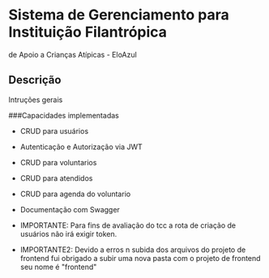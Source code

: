 # Sistema de Gerenciamento para Instituição Filantrópica
de Apoio a Crianças Atípicas - EloAzul
## Descrição
Intruções gerais


###Capacidades implementadas

- CRUD para usuários
- Autenticação e Autorização via JWT
- CRUD para voluntarios
- CRUD para atendidos
- CRUD para agenda do voluntario
- Documentação com Swagger


- IMPORTANTE: Para fins de avaliação do tcc a rota de criação de usuários não irá exigir token.
- IMPORTANTE2: Devido a erros n subida dos arquivos do projeto de frontend fui obrigado a subir uma nova pasta com o projeto de frontend seu nome é "frontend"
